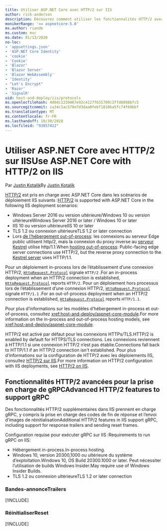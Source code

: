 ```yaml
---
title: Utiliser ASP.NET Core avec HTTP/2 sur IIS
author: rick-anderson
description: Découvrez comment utiliser les fonctionnalités HTTP/2 avec IIS.
monikerRange: '>= aspnetcore-5.0'
ms.author: riande
ms.custom: mvc
ms.date: 01/13/2020
no-loc:
- 'appsettings.json'
- 'ASP.NET Core Identity'
- 'cookie'
- 'Cookie'
- 'Blazor'
- 'Blazor Server'
- 'Blazor WebAssembly'
- 'Identity'
- "Let's Encrypt"
- 'Razor'
- 'SignalR'
uid: host-and-deploy/iis/protocols
ms.openlocfilehash: 4d0dc1239467e92c4127f631709c2ffd6098bfc5
ms.sourcegitcommit: ca34c1ac578e7d3daa0febf1810ba5fc74f60bbf
ms.translationtype: MT
ms.contentlocale: fr-FR
ms.lasthandoff: 10/30/2020
ms.locfileid: "93057412"
---
```

# <a name="use-aspnet-core-with-http2-on-iis"></a><span data-ttu-id="6b9ef-103">Utiliser ASP.NET Core avec HTTP/2 sur IIS</span><span class="sxs-lookup"><span data-stu-id="6b9ef-103">Use ASP.NET Core with HTTP/2 on IIS</span></span>

<span data-ttu-id="6b9ef-104">Par [Justin Kotalik](https://github.com/jkotalik)</span><span class="sxs-lookup"><span data-stu-id="6b9ef-104">By [Justin Kotalik](https://github.com/jkotalik)</span></span>

<span data-ttu-id="6b9ef-105">[HTTP/2](https://httpwg.org/specs/rfc7540.html) est pris en charge avec ASP.NET Core dans les scénarios de déploiement IIS suivants :</span><span class="sxs-lookup"><span data-stu-id="6b9ef-105">[HTTP/2](https://httpwg.org/specs/rfc7540.html) is supported with ASP.NET Core in the following IIS deployment scenarios:</span></span>

* <span data-ttu-id="6b9ef-106">Windows Server 2016 ou version ultérieure/Windows 10 ou version ultérieure</span><span class="sxs-lookup"><span data-stu-id="6b9ef-106">Windows Server 2016 or later / Windows 10 or later</span></span>
* <span data-ttu-id="6b9ef-107">IIS 10 ou version ultérieure</span><span class="sxs-lookup"><span data-stu-id="6b9ef-107">IIS 10 or later</span></span>
* <span data-ttu-id="6b9ef-108">TLS 1.2 ou connexion ultérieure</span><span class="sxs-lookup"><span data-stu-id="6b9ef-108">TLS 1.2 or later connection</span></span>
* <span data-ttu-id="6b9ef-109">Lors [de l’hébergement out-of-process](xref:host-and-deploy/iis/index#out-of-process-hosting-model): les connexions au serveur Edge public utilisent http/2, mais la connexion du proxy inverse au [serveur Kestrel](xref:fundamentals/servers/kestrel) utilise http/1.1.</span><span class="sxs-lookup"><span data-stu-id="6b9ef-109">When [hosting out-of-process](xref:host-and-deploy/iis/index#out-of-process-hosting-model): Public-facing edge server connections use HTTP/2, but the reverse proxy connection to the [Kestrel server](xref:fundamentals/servers/kestrel) uses HTTP/1.1.</span></span>

<span data-ttu-id="6b9ef-110">Pour un déploiement in-process lors de l’établissement d’une connexion HTTP/2, [`HttpRequest.Protocol`](xref:Microsoft.AspNetCore.Http.HttpRequest.Protocol*) signale `HTTP/2` .</span><span class="sxs-lookup"><span data-stu-id="6b9ef-110">For an in-process deployment when an HTTP/2 connection is established, [`HttpRequest.Protocol`](xref:Microsoft.AspNetCore.Http.HttpRequest.Protocol*) reports `HTTP/2`.</span></span> <span data-ttu-id="6b9ef-111">Pour un déploiement hors processus lors de l’établissement d’une connexion HTTP/2, [`HttpRequest.Protocol`](xref:Microsoft.AspNetCore.Http.HttpRequest.Protocol*) signale `HTTP/1.1` .</span><span class="sxs-lookup"><span data-stu-id="6b9ef-111">For an out-of-process deployment when an HTTP/2 connection is established, [`HttpRequest.Protocol`](xref:Microsoft.AspNetCore.Http.HttpRequest.Protocol*) reports `HTTP/1.1`.</span></span>

<span data-ttu-id="6b9ef-112">Pour plus d’informations sur les modèles d’hébergement in-process et out-of-process, consultez <xref:host-and-deploy/aspnet-core-module>.</span><span class="sxs-lookup"><span data-stu-id="6b9ef-112">For more information on the in-process and out-of-process hosting models, see <xref:host-and-deploy/aspnet-core-module>.</span></span>

<span data-ttu-id="6b9ef-113">HTTP/2 est activé par défaut pour les connexions HTTPs/TLS.</span><span class="sxs-lookup"><span data-stu-id="6b9ef-113">HTTP/2 is enabled by default for HTTPS/TLS connections.</span></span> <span data-ttu-id="6b9ef-114">Les connexions reviennent à HTTP/1.1 si une connexion HTTP/2 n’est pas établie.</span><span class="sxs-lookup"><span data-stu-id="6b9ef-114">Connections fall back to HTTP/1.1 if an HTTP/2 connection isn't established.</span></span> <span data-ttu-id="6b9ef-115">Pour plus d’informations sur la configuration de HTTP/2 avec les déploiements IIS, consultez [HTTP/2 sur IIS](/iis/get-started/whats-new-in-iis-10/http2-on-iis).</span><span class="sxs-lookup"><span data-stu-id="6b9ef-115">For more information on HTTP/2 configuration with IIS deployments, see [HTTP/2 on IIS](/iis/get-started/whats-new-in-iis-10/http2-on-iis).</span></span>

## <a name="advanced-http2-features-to-support-grpc"></a><span data-ttu-id="6b9ef-116">Fonctionnalités HTTP/2 avancées pour la prise en charge de gRPC</span><span class="sxs-lookup"><span data-stu-id="6b9ef-116">Advanced HTTP/2 features to support gRPC</span></span>

<span data-ttu-id="6b9ef-117">Des fonctionnalités HTTP/2 supplémentaires dans IIS prennent en charge gRPC, y compris la prise en charge des codes de fin de réponse et l’envoi d’images de réinitialisation</span><span class="sxs-lookup"><span data-stu-id="6b9ef-117">Additional HTTP/2 features in IIS support gRPC, including support for response trailers and sending reset frames.</span></span>

<span data-ttu-id="6b9ef-118">Configuration requise pour exécuter gRPC sur IIS :</span><span class="sxs-lookup"><span data-stu-id="6b9ef-118">Requirements to run gRPC on IIS:</span></span>

* <span data-ttu-id="6b9ef-119">Hébergement in-process.</span><span class="sxs-lookup"><span data-stu-id="6b9ef-119">In-process hosting.</span></span>
* <span data-ttu-id="6b9ef-120">Windows 10, version 20300,1000 ou ultérieure du système d’exploitation.</span><span class="sxs-lookup"><span data-stu-id="6b9ef-120">Windows 10, OS Build 20300.1000 or later.</span></span> <span data-ttu-id="6b9ef-121">Peut nécessiter l’utilisation de builds Windows Insider.</span><span class="sxs-lookup"><span data-stu-id="6b9ef-121">May require use of Windows Insider Builds.</span></span>
* <span data-ttu-id="6b9ef-122">TLS 1.2 ou connexion ultérieure</span><span class="sxs-lookup"><span data-stu-id="6b9ef-122">TLS 1.2 or later connection</span></span>

### <a name="trailers"></a><span data-ttu-id="6b9ef-123">Bandes-annonce</span><span class="sxs-lookup"><span data-stu-id="6b9ef-123">Trailers</span></span>

[!INCLUDE[](~/includes/trailers.md)]

### <a name="reset"></a><span data-ttu-id="6b9ef-124">Réinitialiser</span><span class="sxs-lookup"><span data-stu-id="6b9ef-124">Reset</span></span>

[!INCLUDE[](~/includes/reset.md)]
